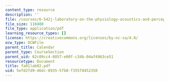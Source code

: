 ```yaml
---
content_type: resource
description: ''
file: /courses/6-542j-laboratory-on-the-physiology-acoustics-and-perception-of-speech-fall-2005/5efd2fd946dc89355fb8f355f8452350_fa01lab02.pdf
file_size: 110408
file_type: application/pdf
learning_resource_types: []
license: https://creativecommons.org/licenses/by-nc-sa/4.0/
ocw_type: OCWFile
parent_title: Calendar
parent_type: CourseSection
parent_uid: 62c09cc4-8057-e00f-c34b-04af4963ce51
resourcetype: Document
title: fa01lab02.pdf
uid: 5efd2fd9-46dc-8935-5fb8-f355f8452350
---
```

